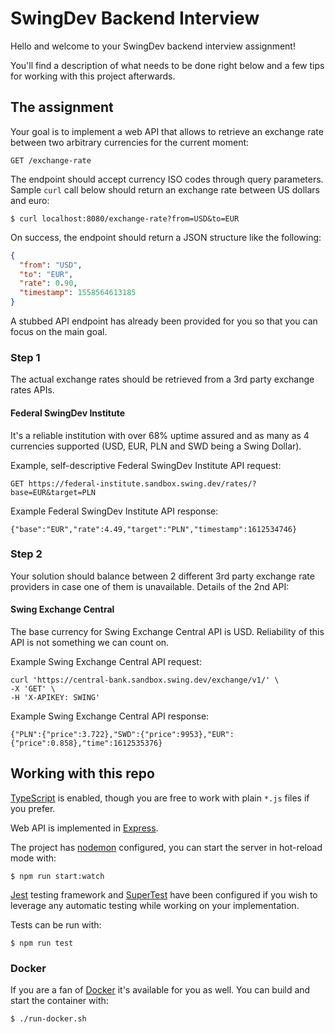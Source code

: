 # SwingDev Backend Interview
Hello and welcome to your SwingDev backend interview assignment!

You'll find a description of what needs to be done right below and a few tips for working with this project afterwards.

## The assignment
Your goal is to implement a web API that allows to retrieve an exchange rate between two arbitrary currencies for the current moment:

```
GET /exchange-rate
```

The endpoint should accept currency ISO codes through query parameters. Sample `curl` call below should return an exchange rate between US dollars and euro:

```
$ curl localhost:8080/exchange-rate?from=USD&to=EUR
```

On success, the endpoint should return a JSON structure like the following:

```json
{
  "from": "USD",
  "to": "EUR",
  "rate": 0.90,
  "timestamp": 1558564613185
}
```

A stubbed API endpoint has already been provided for you so that you can focus on the main goal.

### Step  1
The actual exchange rates should be retrieved from a 3rd party exchange rates APIs.

#### Federal SwingDev Institute
It's a reliable institution with over 68% uptime assured and as many as 4 currencies supported (USD, EUR, PLN and SWD being a Swing Dollar).

Example, self-descriptive Federal SwingDev Institute API request:
```
GET https://federal-institute.sandbox.swing.dev/rates/?base=EUR&target=PLN
```

Example Federal SwingDev Institute API response:
```
{"base":"EUR","rate":4.49,"target":"PLN","timestamp":1612534746}
```

### Step 2
Your solution should balance between 2 different 3rd party exchange rate providers in case one of them is unavailable. Details of the 2nd API:

#### Swing Exchange Central
The base currency for Swing Exchange Central API is USD. Reliability of this API is not something we can count on.

Example Swing Exchange Central API request:
```
curl 'https://central-bank.sandbox.swing.dev/exchange/v1/' \
-X 'GET' \
-H 'X-APIKEY: SWING'
```

Example Swing Exchange Central API response:
```
{"PLN":{"price":3.722},"SWD":{"price":9953},"EUR":{"price":0.858},"time":1612535376}
```

## Working with this repo

[TypeScript](https://www.typescriptlang.org) is enabled, though you are free to work with plain `*.js` files if you prefer.

Web API is implemented in [Express](https://expressjs.com).

The project has [nodemon](https://nodemon.io) configured, you can start the server in hot-reload mode with:

```
$ npm run start:watch
```

[Jest](https://jestjs.io) testing framework and [SuperTest](https://github.com/visionmedia/supertest) have been configured if you wish to leverage any automatic testing while working on your implementation.

Tests can be run with:

```
$ npm run test
```

### Docker

If you are a fan of [Docker](https://www.docker.com) it's available for you as well. You can build and start the container with:

```
$ ./run-docker.sh
```
